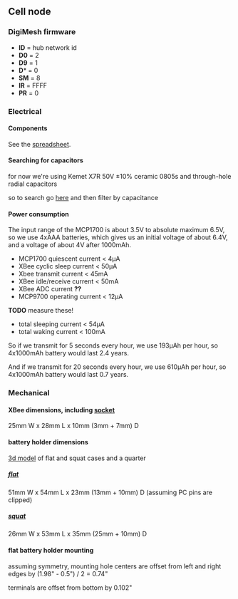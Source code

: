 ## Cell node


### DigiMesh firmware

- **ID** = hub network id
- **D0** = 2
- **D9** = 1
- **D*** = 0
- **SM** = 8
- **IR** = FFFF
- **PR** = 0


### Electrical

#### Components

See the [spreadsheet](https://docs.google.com/spreadsheets/d/1aLX0yPriqRYv9exc7hV8ZaoWDZZKsPV997NUnLpyvPM/edit?usp=sharing).

#### Searching for capacitors
for now we're using Kemet X7R 50V ±10% ceramic 0805s and through-hole radial capacitors

so to search go [here](http://www.digikey.com/product-search/en?v=399&pv14=32&pv16=2&pv16=6&FV=fff40002%2Cfff8000b&stock=1&pbfree=1&rohs=1) and then filter by capacitance

#### Power consumption

The input range of the MCP1700 is about 3.5V to absolute maximum 6.5V,
so we use 4xAAA batteries, which gives us an initial voltage of about 6.4V, and a voltage of about 4V after 1000mAh.

- MCP1700 quiescent current < 4µA
- XBee cyclic sleep current < 50µA
- Xbee transmit current < 45mA
- XBee idle/receive current < 50mA
- XBee ADC current **??**
- MCP9700 operating current < 12µA

**TODO** measure these!
- total sleeping current < 54µA
- total waking current < 100mA

So if we transmit for 5 seconds every hour, we use 193µAh per hour, so 4x1000mAh battery would last 2.4 years.

And if we transmit for 20 seconds every hour, we use 610µAh per hour, so 4x1000mAh battery would last 0.7 years.


### Mechanical

#### XBee dimensions, including [socket](http://www.sullinscorp.com/drawings/75_1BFC_10483.pdf)

25mm W x 28mm L x 10mm (3mm + 7mm) D

#### battery holder dimensions

[3d model](flat-case-squat-case-and-us-quarter.stl) of flat and squat cases and a quarter

##### [flat](http://www.digikey.com/product-detail/en/2481/2481K-ND/303826)

51mm W x 54mm L x 23mm (13mm + 10mm) D (assuming PC pins are clipped)

##### [squat](http://www.digikey.com/product-detail/en/BH24AAAW/BH24AAAW-ND/38633)

26mm W x 53mm L x 35mm (25mm + 10mm) D

#### flat battery holder mounting

assuming symmetry, mounting hole centers are offset from left and right edges by (1.98" - 0.5") / 2 = 0.74"

terminals are offset from bottom by 0.102"

